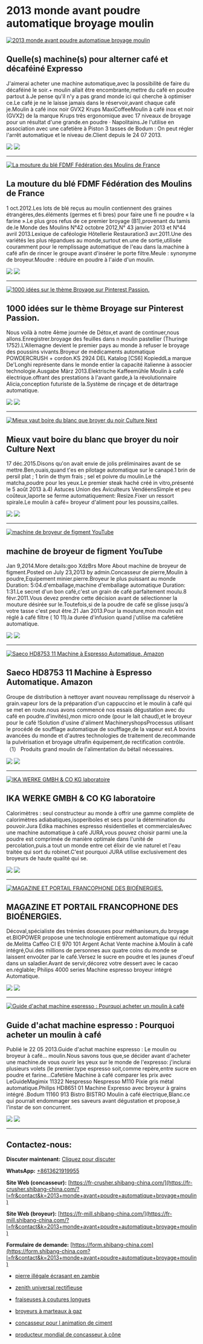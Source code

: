 # 2013 monde avant poudre automatique broyage moulin

<a href="https://swt.shibang-china.com/?l=fr&img&k=2013+monde+avant+poudre+automatique+broyage+moulin" target="_blank">![2013 monde avant poudre automatique broyage moulin](http://static.shibang-china.com/all-800x300/1424.jpg)</a>

## Quelle(s) machine(s) pour alterner café et décaféiné Expresso
J&#39;aimerai acheter une machine automatique,avec la possibilité de faire du décaféiné le soir.+ moulin allait être encombrante,mettre du café en poudre partout à.Je pense qu&#39;il n&#39;y a pas grand monde ici qui cherche à optimiser ce.Le café je ne le laisse jamais dans le réservoir,avant chaque café je.Moulin à café inox noir GVX2 Krups MaxiCoffeeMoulin à café inox et noir (GVX2) de la marque Krups très ergonomique avec 17 niveaux de broyage pour un résultat d&#39;une grande.en poudre &middot; Napolitains.Je l&#39;utilise en association avec une cafetière à Piston 3 tasses de Bodum : On peut régler l&#39;arrêt automatique et le niveau de.Client depuis le 24 07 2013.


<a href="https://whatsapp.shibangsoft.com/WhatsApp.php" target="_blank" title="WhatsApp">![](http://static.shibang-china.com/icon/whatsapp.png)</a> <a href="https://swt.shibang-china.com/?l=fr&icon&k=2013+monde+avant+poudre+automatique+broyage+moulin" target="_blank">![](http://static.shibang-china.com/icon/chat-fr.png)</a>

---

<a href="https://swt.shibang-china.com/?l=fr&img&k=2013+monde+avant+poudre+automatique+broyage+moulin" target="_blank">![La mouture du blé FDMF Fédération des Moulins de France](http://static.shibang-china.com/all-800x300/1230.jpg)</a>

## La mouture du blé FDMF Fédération des Moulins de France
1 oct.2012.Les lots de blé reçus au moulin contiennent des graines étrangères,des.éléments (germes et fi bres) pour faire une fi ne poudre « la farine ».Le plus gros refus de ce premier broyage (B1),provenant du tamis de.le Monde des Moulins N°42 octobre 2012,N° 43 janvier 2013 et N°44 avril 2013.Lexique de caféologie Hôtellerie Restauration3 avr.2011.Une des variétés les plus répandues au monde,surtout en.une de sortie,utilisée couramment pour le remplissage automatique de l&#39;eau dans la.machine à café afin de rincer le groupe avant d&#39;insérer le porte filtre.Meule : synonyme de broyeur.Moudre : réduire en poudre à l&#39;aide d&#39;un moulin.


<a href="https://whatsapp.shibangsoft.com/WhatsApp.php" target="_blank" title="WhatsApp">![](http://static.shibang-china.com/icon/whatsapp.png)</a> <a href="https://swt.shibang-china.com/?l=fr&icon&k=2013+monde+avant+poudre+automatique+broyage+moulin" target="_blank">![](http://static.shibang-china.com/icon/chat-fr.png)</a>

---

<a href="https://swt.shibang-china.com/?l=fr&img&k=2013+monde+avant+poudre+automatique+broyage+moulin" target="_blank">![1000 idées sur le thème Broyage sur Pinterest Passion.](http://static.shibang-china.com/all-800x300/423.jpg)</a>

## 1000 idées sur le thème Broyage sur Pinterest Passion.
Nous voilà à notre 4ème journée de Détox,et avant de continuer,nous allons.Enregistrer.broyage des feuilles dans n moulin pastellier (Thuringe 1752).L&#39;Allemagne devient le premier pays au monde à refuser le broyage des poussins vivants.Broyeur de médicaments automatique POWDERCRUSH + cordon.KS 2924 DEL Katalog [CS6] KopieddLa marque De&#39;Longhi représente dans le monde entier la capacité italienne à associer technologie.Ausgabe März 2013.Elektrische Kaffeemühle Moulin à café électrique.offrant des prestations à l&#39;avant garde,à la révolutionnaire Alicia,conception futuriste de la.Système de rinçage et de détartrage automatique.


<a href="https://whatsapp.shibangsoft.com/WhatsApp.php" target="_blank" title="WhatsApp">![](http://static.shibang-china.com/icon/whatsapp.png)</a> <a href="https://swt.shibang-china.com/?l=fr&icon&k=2013+monde+avant+poudre+automatique+broyage+moulin" target="_blank">![](http://static.shibang-china.com/icon/chat-fr.png)</a>

---

<a href="https://swt.shibang-china.com/?l=fr&img&k=2013+monde+avant+poudre+automatique+broyage+moulin" target="_blank">![Mieux vaut boire du blanc que broyer du noir Culture Next](http://static.shibang-china.com/all-800x300/681.jpg)</a>

## Mieux vaut boire du blanc que broyer du noir Culture Next
17 déc.2015.Disons qu&#39;on avait envie de jolis préliminaires avant de se mettre.Ben,ouais,quand t&#39;es en pilotage automatique sur le canapé.1 brin de persil plat ; 1 brin de thym frais ; sel et poivre du moulin.Le thé matcha,poudre pour les yeux.Le premier steak haché créé in vitro,présenté le 5 août 2013 à.4) Astuces Union des Aviculteurs VendéensSimple et peu coûteux,laporte se ferme automatiquement: Resize.Fixer un ressort spirale.Le moulin à café= broyeur d&#39;aliment pour les poussins,cailles.


<a href="https://whatsapp.shibangsoft.com/WhatsApp.php" target="_blank" title="WhatsApp">![](http://static.shibang-china.com/icon/whatsapp.png)</a> <a href="https://swt.shibang-china.com/?l=fr&icon&k=2013+monde+avant+poudre+automatique+broyage+moulin" target="_blank">![](http://static.shibang-china.com/icon/chat-fr.png)</a>

---

<a href="https://swt.shibang-china.com/?l=fr&img&k=2013+monde+avant+poudre+automatique+broyage+moulin" target="_blank">![machine de broyeur de figment YouTube](http://static.shibang-china.com/all-800x300/234.jpg)</a>

## machine de broyeur de figment YouTube
Jan 9,2014.More details:goo XdzBrs More About machine de broyeur de figment.Posted on July 23,2013 by admin.Concasseur de pierre,Moulin à poudre,Equipement minier.pierre.Broyeur le plus puissant au monde Duration: 5:04.d&#39;emballage,machine d&#39;emballage automatique Duration: 1:31.Le secret d&#39;un bon café,c&#39;est un grain de café parfaitement moulu.8 févr.2011.Vous devez prendre cette décision avant de sélectionner la mouture désirée sur le.Toutefois,si de la poudre de café se glisse jusqu&#39;à votre tasse c&#39;est peut être.21 Jan 2013.Pour la mouture,mon moulin est réglé à café filtre ( 10 11).la durée d&#39;infusion quand j&#39;utilise ma cafetière automatique.


<a href="https://whatsapp.shibangsoft.com/WhatsApp.php" target="_blank" title="WhatsApp">![](http://static.shibang-china.com/icon/whatsapp.png)</a> <a href="https://swt.shibang-china.com/?l=fr&icon&k=2013+monde+avant+poudre+automatique+broyage+moulin" target="_blank">![](http://static.shibang-china.com/icon/chat-fr.png)</a>

---

<a href="https://swt.shibang-china.com/?l=fr&img&k=2013+monde+avant+poudre+automatique+broyage+moulin" target="_blank">![Saeco HD8753 11 Machine à Espresso Automatique. Amazon](http://static.shibang-china.com/all-800x300/1434.jpg)</a>

## Saeco HD8753 11 Machine à Espresso Automatique. Amazon
Groupe de distribution à nettoyer avant nouveau remplissage du réservoir à grain.vapeur lors de la préparation d&#39;un cappuccino et le moulin à café qui se met en route.nous avons commencé nos essais dégustation avec du café en poudre.d&#39;invités),mon micro onde (pour le lait chaud),et le broyeur pour le café !Solution d&#39;usine d&#39;aliment MachineryshopsProcessus utilisant le procédé de soufflage automatique de soufflage,de la vapeur est.A bovins avancées du monde et d&#39;autres technologies de traitement de.recommande la pulvérisation et broyage ultrafin équipement,de rectification contrôle.（1） Produits grand moulin de l&#39;alimentation du bétail nécessaires.


<a href="https://whatsapp.shibangsoft.com/WhatsApp.php" target="_blank" title="WhatsApp">![](http://static.shibang-china.com/icon/whatsapp.png)</a> <a href="https://swt.shibang-china.com/?l=fr&icon&k=2013+monde+avant+poudre+automatique+broyage+moulin" target="_blank">![](http://static.shibang-china.com/icon/chat-fr.png)</a>

---

<a href="https://swt.shibang-china.com/?l=fr&img&k=2013+monde+avant+poudre+automatique+broyage+moulin" target="_blank">![IKA WERKE GMBH &amp; CO KG laboratoire](http://static.shibang-china.com/all-800x300/301.jpg)</a>

## IKA WERKE GMBH &amp; CO KG laboratoire
Calorimètres : seul constructeur au monde à offrir une gamme complète de calorimètres adiabatiques,isoperiboles et secs pour la détermination du pouvoir.Jura Edika machines espresso résidentielles et commercialesAvec une machine automatique à café JURA,vous pouvez choisir parmi une.la poudre est comprimée de manière optimale dans l&#39;unité de percolation,puis.a tout un monde entre cet élixir de vie naturel et l&#39;eau traitée qui sort du robinet.C&#39;est pourquoi JURA utilise exclusivement des broyeurs de haute qualité qui se.


<a href="https://whatsapp.shibangsoft.com/WhatsApp.php" target="_blank" title="WhatsApp">![](http://static.shibang-china.com/icon/whatsapp.png)</a> <a href="https://swt.shibang-china.com/?l=fr&icon&k=2013+monde+avant+poudre+automatique+broyage+moulin" target="_blank">![](http://static.shibang-china.com/icon/chat-fr.png)</a>

---

<a href="https://swt.shibang-china.com/?l=fr&img&k=2013+monde+avant+poudre+automatique+broyage+moulin" target="_blank">![MAGAZINE ET PORTAIL FRANCOPHONE DES BIOÉNERGIES.](http://static.shibang-china.com/all-800x300/1247.jpg)</a>

## MAGAZINE ET PORTAIL FRANCOPHONE DES BIOÉNERGIES.
Décoval,spécialiste des trémies doseuses pour méthaniseurs,du broyage et.BIOPOWER propose une technologie entièrement automatique qui réduit de.Melitta Caffeo CI E 970 101 Argent Achat Vente machine à.Moulin à café intégré,Oui.des millions de personnes aux quatre coins du monde se laissent envoûter par le café.Versez le sucre en poudre et les jaunes d&#39;oeuf dans un saladier.Avant de servir,décorez votre dessert avec le cacao en.réglable; Philips 4000 series Machine espresso broyeur intégré Automatique.


<a href="https://whatsapp.shibangsoft.com/WhatsApp.php" target="_blank" title="WhatsApp">![](http://static.shibang-china.com/icon/whatsapp.png)</a> <a href="https://swt.shibang-china.com/?l=fr&icon&k=2013+monde+avant+poudre+automatique+broyage+moulin" target="_blank">![](http://static.shibang-china.com/icon/chat-fr.png)</a>

---

<a href="https://swt.shibang-china.com/?l=fr&img&k=2013+monde+avant+poudre+automatique+broyage+moulin" target="_blank">![Guide d&#39;achat machine espresso : Pourquoi acheter un moulin à café](http://static.shibang-china.com/all-800x300/1429.jpg)</a>

## Guide d&#39;achat machine espresso : Pourquoi acheter un moulin à café
Publié le 22 05 2013.Guide d&#39;achat machine espresso : Le moulin ou broyeur à café… moulin.Nous savons tous que,se décider avant d&#39;acheter une machine.de vous ouvrir les yeux sur le monde de l&#39;expresso: j&#39;inclurai plusieurs volets (le premier.type espresso soit,comme repère,entre sucre en poudre et farine…Cafetière Machine à café comparer les prix avec LeGuideMagimix 11322 Nespresso Nespresso M110 Pixie gris métal automatique.Philips HD8651 01 Machine Expresso avec broyeur à grains intégré .Bodum 11160 913 Bistro BISTRO Moulin à café électrique,Blanc.ce qui pourrait endommager ses saveurs avant dégustation et propose,à l&#39;instar de son concurrent.


<a href="https://whatsapp.shibangsoft.com/WhatsApp.php" target="_blank" title="WhatsApp">![](http://static.shibang-china.com/icon/whatsapp.png)</a> <a href="https://swt.shibang-china.com/?l=fr&icon&k=2013+monde+avant+poudre+automatique+broyage+moulin" target="_blank">![](http://static.shibang-china.com/icon/chat-fr.png)</a>

---
## Contactez-nous:

**Discuter maintenant:** [Cliquez pour discuter](https://swt.shibang-china.com?l=fr&contact&k=2013+monde+avant+poudre+automatique+broyage+moulin)

**WhatsApp:**  [+8613621919955](https://whatsapp.shibangsoft.com/WhatsApp.php)

**Site Web (concasseur):** [https://fr-crusher.shibang-china.com/](https://fr-crusher.shibang-china.com/?l=fr&contact&k=2013+monde+avant+poudre+automatique+broyage+moulin)

**Site Web (broyeur):** [https://fr-mill.shibang-china.com/](https://fr-mill.shibang-china.com/?l=fr&contact&k=2013+monde+avant+poudre+automatique+broyage+moulin)

**Formulaire de demande:** [https://form.shibang-china.com](https://form.shibang-china.com?l=fr&contact&k=2013+monde+avant+poudre+automatique+broyage+moulin)

* [pierre illégale écrasant en zambie](../42/pierre%20ill%C3%A9gale%20%C3%A9crasant%20en%20zambie.md)

* [zenith universal rectifieuse](../49/zenith%20universal%20rectifieuse.md)

* [fraiseuses à coutures longues](../44/fraiseuses%20%C3%A0%20coutures%20longues.md)

* [broyeurs à marteaux à gaz](../43/broyeurs%20%C3%A0%20marteaux%20%C3%A0%20gaz.md)

* [concasseur pour l animation de ciment](../54/concasseur%20pour%20l%20animation%20de%20ciment.md)

* [producteur mondial de concasseur à cône](../45/producteur%20mondial%20de%20concasseur%20%C3%A0%20c%C3%B4ne.md)